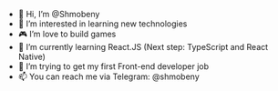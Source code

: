 - 👋 Hi, I’m @Shmobeny
- 👀 I’m interested in learning new technologies
- 🎮 I’m love to build games
- 🌱 I’m currently learning React.JS (Next step: TypeScript and React Native)
- 💼 I’m trying to get my first Front-end developer job
- 📫 You can reach me via Telegram: @shmobeny
